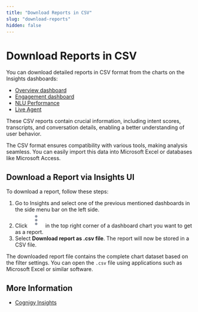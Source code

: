 ```yaml
---
title: "Download Reports in CSV" 
slug: "download-reports" 
hidden: false 
---
```


# Download Reports in CSV

You can download detailed reports in CSV format from the charts on the Insights dashboards:

- [Overview dashboard](dashboards/overview.md)
- [Engagement dashboard](dashboards/engagement.md)
- [NLU Performance](dashboards/nlu-performance.md)
- [Live Agent](dashboards/live-agent.md)

These CSV reports contain crucial information, including intent scores, transcripts, and conversation details, enabling a better understanding of user behavior.

The CSV format ensures compatibility with various tools, making analysis seamless.
You can easily import this data into Microsoft Excel or databases like Microsoft Access.

## Download a Report via Insights UI

To download a report, follow these steps:

1. Go to Insights and select one of the previous mentioned dashboards in the side menu bar on the left side.
2. Click ![vertical ellipsis](../_assets/icons/vertical-ellipsis.svg) in the top right corner of a dashboard chart you want to get as a report. 
3. Select **Download report as .csv file**. The report will now be stored in a CSV file.

The downloaded report file contains the complete chart dataset based on the filter settings. You can open the `.csv` file using applications such as Microsoft Excel or similar software.

## More Information

- [Cognigy Insights](overview.md)